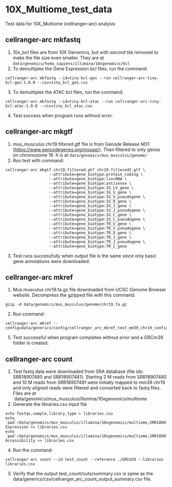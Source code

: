 # 10X_Multiome_test_data
Test data for 10X_Multiome (cellranger-arc) analysis

## cellranger-arc mkfastq
1. 10x_bcl files are from 10X Genomics, but with second tile removed to make the file size even smaller. They are at `data/genomics/homo_sapiens/illumina/10xgenomics/bcl`
2. To demultiplex the Gene Expression bcl files, run the command: 
```
cellranger-arc mkfastq --id=tiny-bcl-gex --run cellranger-arc-tiny-bcl-gex-1.0.0 --csv=tiny_bcl_gex.csv 
```
3. To demultiplex the ATAC bcl files, run the command: 
```
cellranger-arc mkfastq --id=tiny-bcl-atac --run cellranger-arc-tiny-bcl-atac-1.0.0 --csv=tiny_bcl_atac.csv 
```
4. Test success when program runs without error.

## cellranger-arc mkgtf
1. mus_musculus chr19.filtered.gtf file is from Genode Release M31 (https://www.gencodegenes.org/mouse/). Then filtered to only genes on chromosome 19. It is at `data/genomics/mus_musculus/genome/`
2. Run test with command: 
```
cellranger-arc mkgtf chr19.filtered.gtf chr19.filtered2.gtf \
                   --attribute=gene_biotype:protein_coding \
                   --attribute=gene_biotype:lincRNA \
                   --attribute=gene_biotype:antisense \
                   --attribute=gene_biotype:IG_LV_gene \
                   --attribute=gene_biotype:IG_V_gene \
                   --attribute=gene_biotype:IG_V_pseudogene \
                   --attribute=gene_biotype:IG_D_gene \
                   --attribute=gene_biotype:IG_J_gene \
                   --attribute=gene_biotype:IG_J_pseudogene \
                   --attribute=gene_biotype:IG_C_gene \
                   --attribute=gene_biotype:IG_C_pseudogene \
                   --attribute=gene_biotype:TR_V_gene \
                   --attribute=gene_biotype:TR_V_pseudogene \
                   --attribute=gene_biotype:TR_D_gene \
                   --attribute=gene_biotype:TR_J_gene \
                   --attribute=gene_biotype:TR_J_pseudogene \
                   --attribute=gene_biotype:TR_C_gene
```
3. Test runs successfully when output file is the same since only basic gene annotations were downloaded.

## cellranger-arc mkref
1. Mus musculus chr19.fa.gz file downloaded from UCSC Genome Browser website. Decompress the gzipped file with this command:
```
gzip -d data/genomics/mus_musculus/genome/chr19.fa.gz
```
2. Run command:
```
cellranger-arc mkref --config=data/generics/config/cellranger_arc_mkref_test_mm39_chr19_config.json
```
5. Test successful when program completes without error and a GRCm39 folder is created.

## cellranger-arc count
1. Test fastq data were downloaded from SRA database (file ids: SRR18907480 and SRR18907481). Starting 2 M reads from SRR18907480 and 10 M reads from SRR18907481 were initially mapped to mm39 chr19 and only aligned reads were filtered and converted back to fastq files. Files are at `data/genomics/mus_musculus/illumina/10xgenomics/multiome
2. Generate the libraries.csv input file 
```
echo fastqs,sample,library_type > libraries.csv
echo `pwd`/data/genomics/mus_musculus/illumina/10xgenomics/multiome,SRR18907480_chr19_sub,Gene Expression >> libraries.csv
echo `pwd`/data/genomics/mus_musculus/illumina/10xgenomics/multiome,SRR18907481_chr19_sub,Chromatin Accessibility >> libraries.csv
```

4. Run the command:
```
cellranger-arc count --id test_count --reference ./GRCm39 --libraries libraries.csv
```
3. Verify that the output test_count/outs/summary.csv is same as the data/generics/csv/cellranger_arc_count_output_summary.csv file.
